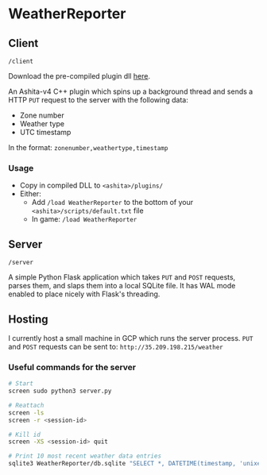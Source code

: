 # WeatherReporter

## Client

`/client`

Download the pre-compiled plugin dll [here](https://github.com/zach2good/WeatherReporter/raw/main/client/Release/WeatherReporter.dll).

An Ashita-v4 C++ plugin which spins up a background thread and sends a HTTP `PUT` request to the server with the following data:

- Zone number
- Weather type
- UTC timestamp

In the format: `zonenumber,weathertype,timestamp`

### Usage

- Copy in compiled DLL to `<ashita>/plugins/`
- Either:
  - Add `/load WeatherReporter` to the bottom of your `<ashita>/scripts/default.txt` file
  - In game: `/load WeatherReporter`

## Server

`/server`

A simple Python Flask application which takes `PUT` and `POST` requests, parses them, and slaps them into a local SQLite file.
It has WAL mode enabled to place nicely with Flask's threading.

## Hosting

I currently host a small machine in GCP which runs the server process. `PUT` and `POST` requests can be sent to: `http://35.209.198.215/weather`

### Useful commands for the server

```sh
# Start
screen sudo python3 server.py

# Reattach
screen -ls
screen -r <session-id>

# Kill id
screen -XS <session-id> quit

# Print 10 most recent weather data entries
sqlite3 WeatherReporter/db.sqlite "SELECT *, DATETIME(timestamp, 'unixepoch') FROM weather_data ORDER BY timestamp DESC LIMIT 10;"
```
